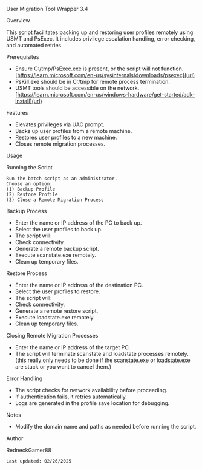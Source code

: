 User Migration Tool Wrapper 3.4 

Overview 

This script facilitates backing up and restoring user profiles remotely using USMT and PsExec. It includes privilege escalation handling, error checking, and automated retries. 

Prerequisites 

  *  Ensure C:/tmp/PsExec.exe is present, or the script will not function.
    [https://learn.microsoft.com/en-us/sysinternals/downloads/psexec](url)
  *  PsKill.exe should be in C:/tmp for remote process termination. 
  *  USMT tools should be accessible on the network.
     [https://learn.microsoft.com/en-us/windows-hardware/get-started/adk-install](url)

Features 

  *  Elevates privileges via UAC prompt. 
  *  Backs up user profiles from a remote machine. 
  *  Restores user profiles to a new machine. 
  *  Closes remote migration processes. 

Usage 

Running the Script 

    Run the batch script as an administrator. 
    Choose an option: 
    (1) Backup Profile 
    (2) Restore Profile 
    (3) Close a Remote Migration Process 

Backup Process 

  *  Enter the name or IP address of the PC to back up. 
  *  Select the user profiles to back up. 
  *  The script will: 
  *  Check connectivity. 
  *  Generate a remote backup script. 
  *  Execute scanstate.exe remotely. 
  *  Clean up temporary files. 

Restore Process 

  *  Enter the name or IP address of the destination PC. 
  *  Select the user profiles to restore. 
  *  The script will: 
  *  Check connectivity. 
  *  Generate a remote restore script. 
  *  Execute loadstate.exe remotely. 
  *  Clean up temporary files. 

Closing Remote Migration Processes 

  *  Enter the name or IP address of the target PC. 
  *  The script will terminate scanstate and loadstate processes remotely. (this really only needs to be done if the scanstate.exe or loadstate.exe are stuck or you want to cancel them.)

Error Handling 

  *  The script checks for network availability before proceeding. 
  *  If authentication fails, it retries automatically. 
  *  Logs are generated in the profile save location for debugging. 

Notes 
 
  *  Modify the domain name and paths as needed before running the script. 

Author 

RedneckGamer88 

    Last updated: 02/26/2025 
 
